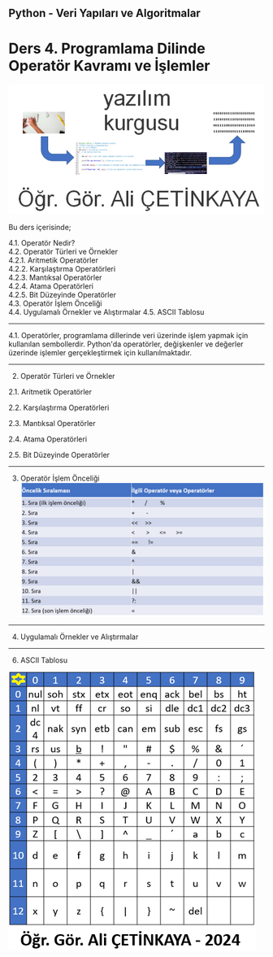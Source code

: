 ## Python - Veri Yapıları ve Algoritmalar
# Ders 4. Programlama Dilinde Operatör Kavramı ve İşlemler

![alternatif metin](https://github.com/acetinkaya/yapayzeka/blob/main/Programlama-8.png)

Bu ders içerisinde;

4.1. Operatör Nedir?  
4.2. Operatör Türleri ve Örnekler  
  4.2.1. Aritmetik Operatörler  
  4.2.2. Karşılaştırma Operatörleri  
  4.2.3. Mantıksal Operatörler  
  4.2.4. Atama Operatörleri  
  4.2.5. Bit Düzeyinde Operatörler   
4.3. Operatör İşlem Önceliği  
4.4. Uygulamalı Örnekler ve Alıştırmalar
4.5. ASCII Tablosu
  
---

4.1. Operatörler, programlama dillerinde veri üzerinde işlem yapmak için kullanılan sembollerdir. Python'da operatörler, değişkenler ve değerler üzerinde işlemler gerçekleştirmek için kullanılmaktadır.

---

2. Operatör Türleri ve Örnekler

2.1. Aritmetik Operatörler  
  
2.2. Karşılaştırma Operatörleri  
  
2.3. Mantıksal Operatörler  
  
2.4. Atama Operatörleri  
  
2.5. Bit Düzeyinde Operatörler   

---

3. Operatör İşlem Önceliği  
![alternatif metin](https://github.com/acetinkaya/veriyapilari-algoritma/blob/main/Programlama-1.png)

---

4. Uygulamalı Örnekler ve Alıştırmalar

---
  
6. ASCII Tablosu

![alternatif metin](https://github.com/acetinkaya/veriyapilari-algoritma/blob/main/Asci.png)
